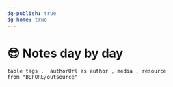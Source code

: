 ```yaml
---
dg-publish: true
dg-home: true
---
```

# 😎 Notes day by day
```dataview
table tags ,  authorUrl as author , media , resource 
from "BEFORE/outsource"
```